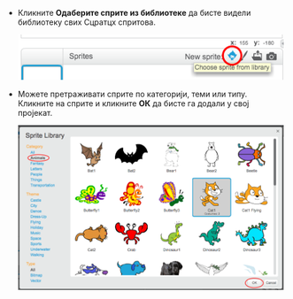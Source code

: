 + Кликните **Одаберите сприте из библиотеке** да бисте видели библиотеку свих Сцратцх спритова.
    
    ![сцреенсхот](images/sprite-library.png)

+ Можете претраживати сприте по категорији, теми или типу. Кликните на сприте и кликните **ОК** да бисте га додали у свој пројекат.
    
    ![сцреенсхот](images/sprite-choose.png)